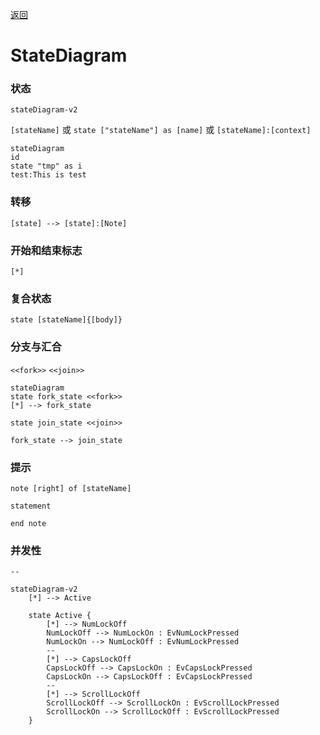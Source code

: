 [返回](../Mermaid.md)

# StateDiagram



### 状态

`stateDiagram-v2`

`[stateName]` 或 `state ["stateName"] as [name]` 或 `[stateName]:[context]`



```mermaid
stateDiagram
id
state "tmp" as i
test:This is test
```



### 转移

`[state] --> [state]:[Note]`



### 开始和结束标志	

`[*]`



### 复合状态

`state [stateName]{[body]}`



### 分支与汇合

`<<fork>>` `<<join>>`

```mermaid
stateDiagram
state fork_state <<fork>>
[*] --> fork_state

state join_state <<join>>

fork_state --> join_state
```



### 提示

`note [right] of [stateName]`

`statement`

`end note`





### 并发性

`--`

```mermaid
stateDiagram-v2
    [*] --> Active

    state Active {
        [*] --> NumLockOff
        NumLockOff --> NumLockOn : EvNumLockPressed
        NumLockOn --> NumLockOff : EvNumLockPressed
        --
        [*] --> CapsLockOff
        CapsLockOff --> CapsLockOn : EvCapsLockPressed
        CapsLockOn --> CapsLockOff : EvCapsLockPressed
        --
        [*] --> ScrollLockOff
        ScrollLockOff --> ScrollLockOn : EvScrollLockPressed
        ScrollLockOn --> ScrollLockOff : EvScrollLockPressed
    }
```

